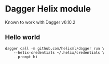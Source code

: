 # Dagger Helix module

Known to work with Dagger v0.10.2

## Hello world

```
dagger call -m github.com/helixml/dagger run \
    --helix-credentials ~/.helix/credentials \
    --prompt hi
```